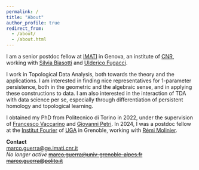 ```yaml
---
permalink: /
title: "About"
author_profile: true
redirect_from: 
  - /about/
  - /about.html
---
```


I am a senior postdoc fellow at [IMATI](https://www.imati.cnr.it/make_home_page.php?language=ENG&view=GEN) in Genova, an institute of [CNR](https://www.cnr.it/en), working with [Silvia Biasotti](https://imati.cnr.it/mypage.php?idk=PG-67) and [Ulderico Fugacci](https://fugacci.github.io/home/).

I work in Topological Data Analysis, both towards the theory and the applications. I am interested in finding nice representatives for 1-parameter persistence, both in the geometric and the algebraic sense, and in applying these constructions to data. I am also interested in the interaction of TDA with data science per se, especially through differentiation of persistent homology and topological learning. 

I obtained my PhD from Politecnico di Torino in 2022, under the supervision of [Francesco Vaccarino](https://scholar.google.com/citations?user=4XfzoZQAAAAJ&hl=en) and [Giovanni Petri](https://lordgrilo.github.io/). In 2024, I was a postdoc fellow at the [Institut Fourier](https://www-fourier.ujf-grenoble.fr/) of [UGA](https://www.univ-grenoble-alpes.fr/) in Grenoble, working with [Rémi Molinier](https://www-fourier.ujf-grenoble.fr/~molinier/).

**Contact** <br>
marco.guerra@ge.imati.cnr.it <br>
*No longer active*
~~marco.guerra@univ-grenoble-alpes.fr~~ <br>
~~marco.guerra@polito.it~~


